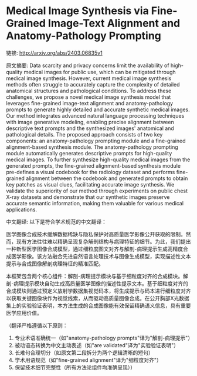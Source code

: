 # Medical Image Synthesis via Fine-Grained Image-Text Alignment and Anatomy-Pathology Prompting

链接: http://arxiv.org/abs/2403.06835v1

原文摘要:
Data scarcity and privacy concerns limit the availability of high-quality
medical images for public use, which can be mitigated through medical image
synthesis. However, current medical image synthesis methods often struggle to
accurately capture the complexity of detailed anatomical structures and
pathological conditions. To address these challenges, we propose a novel
medical image synthesis model that leverages fine-grained image-text alignment
and anatomy-pathology prompts to generate highly detailed and accurate
synthetic medical images. Our method integrates advanced natural language
processing techniques with image generative modeling, enabling precise
alignment between descriptive text prompts and the synthesized images'
anatomical and pathological details. The proposed approach consists of two key
components: an anatomy-pathology prompting module and a fine-grained
alignment-based synthesis module. The anatomy-pathology prompting module
automatically generates descriptive prompts for high-quality medical images. To
further synthesize high-quality medical images from the generated prompts, the
fine-grained alignment-based synthesis module pre-defines a visual codebook for
the radiology dataset and performs fine-grained alignment between the codebook
and generated prompts to obtain key patches as visual clues, facilitating
accurate image synthesis. We validate the superiority of our method through
experiments on public chest X-ray datasets and demonstrate that our synthetic
images preserve accurate semantic information, making them valuable for various
medical applications.

中文翻译:
以下是符合学术规范的中文翻译：

医学图像合成技术缓解数据稀缺与隐私保护对高质量医学影像公开获取的限制。然而，现有方法往往难以精确呈现复杂解剖结构与病理特征的细节。为此，我们提出一种新型医学图像合成模型，通过细粒度图文对齐与解剖-病理提示生成高精度合成医学影像。该方法融合先进自然语言处理技术与图像生成模型，实现描述性文本提示与合成图像解剖病理特征的精准匹配。

本框架包含两个核心组件：解剖-病理提示模块与基于细粒度对齐的合成模块。解剖-病理提示模块自动生成高质量医学图像的描述性提示文本。基于细粒度对齐的合成模块则通过预定义放射学数据集视觉码本，将生成提示与码本进行细粒度对齐以获取关键图像块作为视觉线索，从而驱动高质量图像合成。在公开胸部X光数据集上的实验验证表明，本方法生成的合成图像能有效保留精确语义信息，具有重要医学应用价值。

（翻译严格遵循以下原则：
1. 专业术语准确统一（如"anatomy-pathology prompts"译为"解剖-病理提示"）
2. 被动语态转换为中文主动表述（如"are validated"译为"实验验证表明"）
3. 长难句合理切分（如原文第二段拆分为两个逻辑清晰的短句）
4. 学术用语规范（如"fine-grained alignment"译为"细粒度对齐"）
5. 保留技术细节完整性（所有方法论组件均准确呈现））
